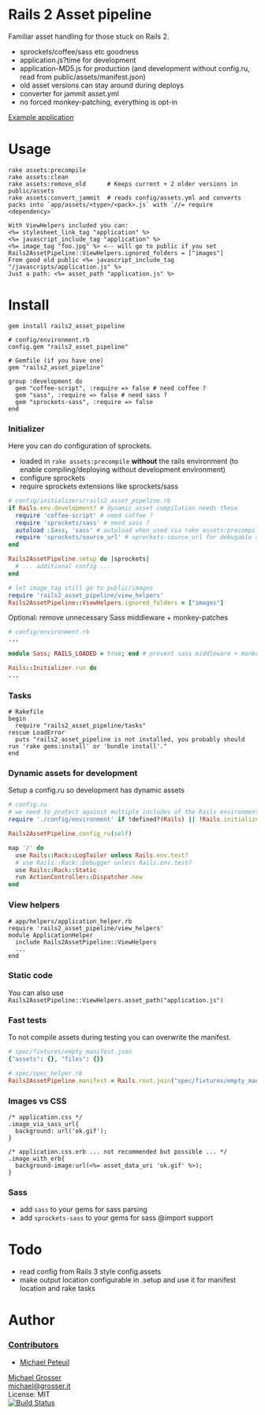 # Rails 2 Asset pipeline

Familiar asset handling for those stuck on Rails 2.

 - sprockets/coffee/sass etc goodness
 - application.js?time for development
 - application-MD5.js for production  (and development without config.ru, read from public/assets/manifest.json)
 - old asset versions can stay around during deploys
 - converter for jammit asset.yml
 - no forced monkey-patching, everything is opt-in

[Example application](https://github.com/grosser/rails2_asset_pipeline_exmaple)

# Usage

```
rake assets:precompile
rake assets:clean
rake assets:remove_old      # Keeps current + 2 older versions in public/assets
rake assets:convert_jammit  # reads config/assets.yml and converts packs into `app/assets/<type>/<pack>.js` with `//= require <dependency>`
```

```Erb
With ViewHelpers included you can:
<%= stylesheet_link_tag "application" %>
<%= javascript_include_tag "application" %>
<%= image_tag "foo.jpg" %> <-- will go to public if you set Rails2AssetPipeline::ViewHelpers.ignored_folders = ["images"]
From good old public <%= javascript_include_tag "/javascripts/application.js" %>
Just a path: <%= asset_path "application.js" %>
```


# Install

    gem install rails2_asset_pipeline

    # config/environment.rb
    config.gem "rails2_asset_pipeline"

    # Gemfile (if you have one)
    gem "rails2_asset_pipeline"

    group :development do
      gem "coffee-script", :require => false # need coffee ?
      gem "sass", :require => false # need sass ?
      gem "sprockets-sass", :require => false
    end


### Initializer
Here you can do configuration of sprockets.
 - loaded in `rake assets:precompile` **without** the rails environment (to enable compiling/deploying without development environment)
 - configure sprockets
 - require sprockets extensions like sprockets/sass

```Ruby
# config/initializers/rails2_asset_pipeline.rb
if Rails.env.development? # dynamic asset compilation needs these
  require 'coffee-script' # need coffee ?
  require 'sprockets/sass' # need sass ?
  autoload :Sass, 'sass' # autoload when used via rake assets:precompile
  require 'sprockets/source_url' # sprockets-source_url for debugable assets in chrome
end

Rails2AssetPipeline.setup do |sprockets|
  # ... additional config ...
end

# let image_tag still go to public/images
require 'rails2_asset_pipeline/view_helpers'
Rails2AssetPipeline::ViewHelpers.ignored_folders = ["images"]
```

Optional: remove unnecessary Sass middleware + monkey-patches

```Ruby
# config/environment.rb
...

module Sass; RAILS_LOADED = true; end # prevent sass middleware + monkeypatches -> all handled by rails2_asset_pipeline (verify via: rake middleware | grep Sass)

Rails::Initializer.run do
...
```

### Tasks

    # Rakefile
    begin
      require "rails2_asset_pipeline/tasks"
    rescue LoadError
      puts "rails2_asset_pipeline is not installed, you probably should run 'rake gems:install' or 'bundle install'."
    end

### Dynamic assets for development
Setup a config.ru so development has dynamic assets

```Ruby
# config.ru
# we need to protect against multiple includes of the Rails environment (trust me)
require './config/environment' if !defined?(Rails) || !Rails.initialized?

Rails2AssetPipeline.config_ru(self)

map '/' do
  use Rails::Rack::LogTailer unless Rails.env.test?
  # use Rails::Rack::Debugger unless Rails.env.test?
  use Rails::Rack::Static
  run ActionController::Dispatcher.new
end
```

### View helpers
```
# app/helpers/application_helper.rb
require 'rails2_asset_pipeline/view_helpers'
module ApplicationHelper
  include Rails2AssetPipeline::ViewHelpers
  ...
end
```

### Static code
You can also use `Rails2AssetPipeline::ViewHelpers.asset_path("application.js")`

### Fast tests
To not compile assets during testing you can overwrite the manifest.

```Ruby
# spec/fixtures/empty_manifest.json
{"assets": {}, "files": {}}

# spec/spec_helper.rb
Rails2AssetPipeline.manifest = Rails.root.join("spec/fixtures/empty_manifest.json")
```

### Images vs CSS

    /* application.css */
    .image_via_sass_url{
      background: url('ok.gif');
    }

    /* application.css.erb ... not recommended but possible ... */
    .image_with_erb{
      background-image:url(<%= asset_data_uri 'ok.gif' %>);
    }

### Sass
 - add `sass` to your gems for sass parsing
 - add `sprockets-sass` to your gems for sass @import support


# Todo
 - read config from Rails 3 style config.assets
 - make output location configurable in .setup and use it for manifest location and rake tasks




Author
======

### [Contributors](https://github.com/grosser/rails2_asset_pipeline/contributors)
 - [Michael Peteuil](https://github.com/mpeteuil)

[Michael Grosser](http://grosser.it)<br/>
michael@grosser.it<br/>
License: MIT<br/>
[![Build Status](https://secure.travis-ci.org/grosser/rails2_asset_pipeline.png)](http://travis-ci.org/grosser/rails2_asset_pipeline)
